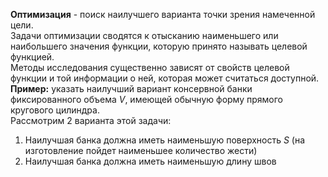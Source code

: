 **Оптимизация** - поиск наилучшего варианта точки зрения намеченной цели.  
Задачи оптимизации сводятся к отысканию наименьшего или наибольшего значения функции, которую принято называть целевой функцией.  
Методы исследования существенно зависят от свойств целевой функции и той информации о ней, которая может считаться доступной.  
**Пример:** указать наилучший вариант консервной банки фиксированного объема $V$, имеющей обычную форму прямого кругового цилиндра.  
Рассмотрим 2 варианта этой задачи:
1. Наилучшая банка должна иметь наименьшую поверхность $S$ (на изготовление пойдет наименьшее количество жести)
2. Наилучшая банка должна иметь наименьшую длину швов 